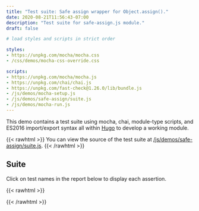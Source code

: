 ```yaml
---
title: "Test suite: Safe assign wrapper for Object.assign()."
date: 2020-08-21T11:56:43-07:00
description: "Test suite for safe-assign.js module."
draft: false

# load styles and scripts in strict order

styles: 
- https://unpkg.com/mocha/mocha.css
- /css/demos/mocha-css-override.css

scripts: 
- https://unpkg.com/mocha/mocha.js
- https://unpkg.com/chai/chai.js
- https://unpkg.com/fast-check@1.26.0/lib/bundle.js
- /js/demos/mocha-setup.js
- /js/demos/safe-assign/suite.js
- /js/demos/mocha-run.js
---
```


This demo contains a test suite using mocha, chai, module-type scripts, and ES2016 import/export syntax all within [Hugo](https://gohugo.io) to develop a working module.

{{< rawhtml >}}
You can view the source of the test suite at <a href="/js/demos/safe-assign/suite.js">/js/demos/safe-assign/suite.js</a>.
{{< /rawhtml >}}

## Suite

Click on test names in the report below to display each assertion.

{{< rawhtml >}}
<div id="fixture"></div>
<div id="mocha"></div>
{{< /rawhtml >}}
